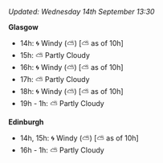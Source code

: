 *Updated: Wednesday 14th September 13:30*

**Glasgow**

* 14h: :cyclone: Windy (:partly_sunny:) [:partly_sunny: as of 10h]
* 15h: :partly_sunny: Partly Cloudy
* 16h: :cyclone: Windy (:partly_sunny:) [:partly_sunny: as of 10h]
* 17h: :partly_sunny: Partly Cloudy
* 18h: :cyclone: Windy (:partly_sunny:) [:partly_sunny: as of 10h]
* 19h - 1h: :partly_sunny: Partly Cloudy

**Edinburgh**

* 14h, 15h: :cyclone: Windy (:partly_sunny:) [:partly_sunny: as of 10h]
* 16h - 1h: :partly_sunny: Partly Cloudy
